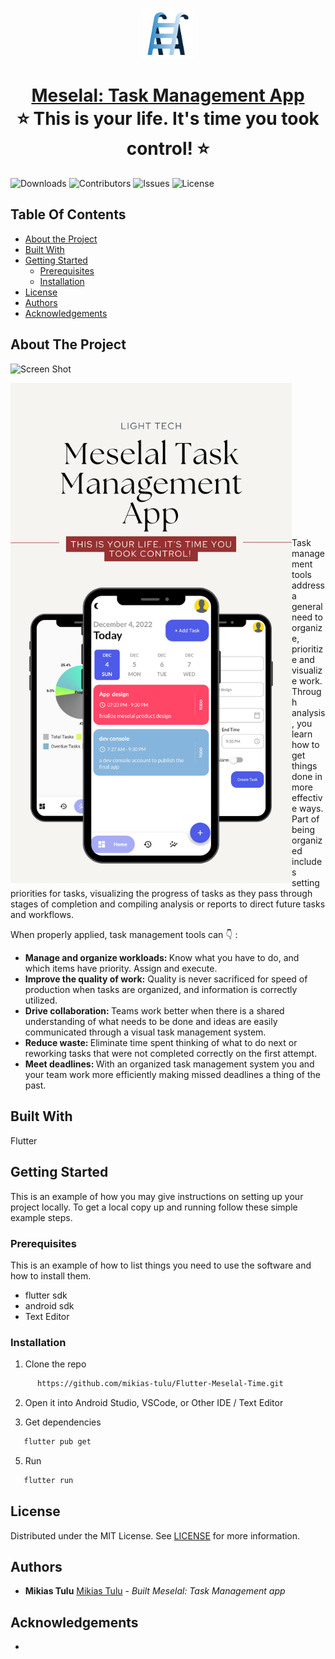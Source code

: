 <br/>
<p align="center">
  <a href="https://github.com/Mikias-tulu/flutter-meselal-time">
    <img src="https://raw.githubusercontent.com/mikias-tulu/Flutter-Meselal-Time/master/assets/images/launchericon.png" alt="Logo" width="80" height="80">
  </a>
<h1 align="center" style="border-bottom: none">
    <b>
        <a href="https://github.com/Mikias-tulu/flutter-meselal-time">Meselal: Task Management App</a><br>
    </b>
    ⭐️  This is your life. It's time you took control!  ⭐️ <br>
</h1>
 </p> 


![Downloads](https://img.shields.io/github/downloads/Mikias-tulu/flutter-meselal-time/total) ![Contributors](https://img.shields.io/github/contributors/Mikias-tulu/flutter-meselal-time?color=dark-green) ![Issues](https://img.shields.io/github/issues/Mikias-tulu/flutter-meselal-time) ![License](https://img.shields.io/github/license/Mikias-tulu/flutter-meselal-time) 

## Table Of Contents

* [About the Project](#about-the-project)
* [Built With](#built-with)
* [Getting Started](#getting-started)
  * [Prerequisites](#prerequisites)
  * [Installation](#installation)
* [License](#license)
* [Authors](#authors)
* [Acknowledgements](#acknowledgements)

## About The Project

![Screen Shot]()
<p align="center">
<a href="url"><img src="https://raw.githubusercontent.com/mikias-tulu/Flutter-Meselal-Time/master/Meselal.png" align="left" height="800"></a> <br>
</br>
</p>

<br /><br /> <br /><br /> <br /><br /> <br /><br /> <br /><br /> 

## 


Task management tools address a general need to organize, prioritize and visualize work. Through analysis, you learn how to get things done in more effective ways. Part of being organized includes setting priorities for tasks, visualizing the progress of tasks as they pass through stages of completion and compiling analysis or reports to direct future tasks and workflows.

When properly applied, task management tools can :point_down: :

 * <b>Manage and organize workloads: </b> Know what you have to do, and which items have priority. Assign and execute.
 * <b>Improve the quality of work:</b> Quality is never sacrificed for speed of production when tasks are organized, and information is correctly utilized.
 * <b>Drive collaboration: </b>Teams work better when there is a shared understanding of what needs to be done and ideas are easily communicated through a visual task management system.
 * <b>Reduce waste: </b>Eliminate time spent thinking of what to do next or reworking tasks that were not completed correctly on the first attempt.
 * <b>Meet deadlines: </b>With an organized task management system you and your team work more efficiently making missed deadlines a thing of the past.


## Built With

Flutter 

## Getting Started

This is an example of how you may give instructions on setting up your project locally.
To get a local copy up and running follow these simple example steps.

### Prerequisites

This is an example of how to list things you need to use the software and how to install them.

* flutter sdk
* android sdk
* Text Editor

### Installation

1. Clone the repo

```sh
      https://github.com/mikias-tulu/Flutter-Meselal-Time.git
```

2.  Open it into Android Studio, VSCode, or Other IDE / Text Editor

4. Get dependencies 

```bash
   flutter pub get
```
5. Run

```sh
   flutter run
```


## License

Distributed under the MIT License. See [LICENSE](https://github.com/Mikias-tulu/flutter-meselal-time/blob/main/LICENSE.md) for more information.

## Authors

* **Mikias Tulu**  [Mikias Tulu](https://github.com/mikias-tulu) - *Built Meselal: Task Management app*

## Acknowledgements

* []()

